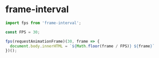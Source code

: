 # frame-interval

```javascript
import fps from 'frame-interval';

const FPS = 30;

fps(requestAnimationFrame)(30, frame => {
  document.body.innerHTML = `${Math.floor(frame / FPS)} ${frame}`
})();
```
